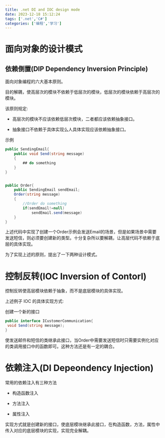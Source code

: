 ```yaml
---
title: .net DI and IOC design mode
date: 2023-12-18 15:12:24
tags: ['.net','C#']
categories: ['编程','学习']
---
```


# 面向对象的设计模式

## 依赖倒置(DIP Dependency Inversion Principle)

面向对象编程的六大基本原则。  

目的解耦，使高层次的模块不依赖于低层次的模块，低层次的模块依赖于高层次的模块。  

该原则规定:

- 高层次的模块不应该依赖低层次模块，二者都应该依赖抽象接口。

- 抽象接口不依赖于具体实现么人具体实现应该依赖抽象接口。

示例

```csharp
public SendingEmail{
    public void Send(string message)
    {
        ## do something
    }
}


public Order{
    public SendingEmail sendEmail;
    Order(string message)
    {
        //Order do something
        if(sendEmail!=null)
            sendEmail.send(message)
    }
}
```

上述代码中实现了创建一个Order示例会发送Email的场景，但是如果场景中需要发送短信，则必须要创建新的类型。十分复杂所以要解耦，让高层代码不依赖于底层的具体实现。  

为了实现上述的原则，提出了一下两种设计模式。

# 控制反转(IOC Inversion of Contorl)

控制反转使高层模块依赖于抽象，而不是底层模块的具体实现。  

上述例子 IOC 的具体实现方式:  

创建一个新的接口

```csharp
public interface ICustomerCommunication{
 void Send(string message);
}
```

使发送邮件和短信的类继承此接口，当Order中需要发送短信时只需要实例化对应的类调用接口中的函数即可。这种方法还是有一定的耦合。

# 依赖注入(DI Depeondency Injection)

常用的依赖注入有三种方法

- 构造函数注入

- 方法注入

- 属性注入

实现方式就是创建新的接口，使底层模块继承此接口，在构造函数，方法，属性中传入对应的底层模块的实现，实现完全解耦。
